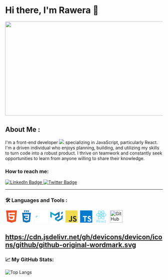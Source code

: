 # Hi there, I'm Rawera 👋 

<div align="center">
  <img src="https://images.unsplash.com/photo-1669023414171-56f0740e34cd?q=80&w=1932&auto=format&fit=crop&ixlib=rb-4.0.3&ixid=M3wxMjA3fDB8MHxwaG90by1wYWdlfHx8fGVufDB8fHx8fA%3D%3D" width="600" height="300"/>
</div>

## About Me :
I'm a front-end developer <img src="https://media.giphy.com/media/WUlplcMpOCEmTGBtBW/giphy.gif" width="30"> specializing in JavaScript, particularly React. I'm a driven individual who enjoys planning, building, and utilizing my skills to turn code into a robust product. I thrive on teamwork and constantly seek opportunities to learn from anyone willing to share their knowledge.

### How to reach me:
<div>
 <a href="https://www.linkedin.com/in/rawera-daniel">
    <img
      src="https://img.shields.io/badge/LinkedIn-blue?style=for-the-badge&logo=linkedin&logoColor=white"
      alt="LinkedIn Badge"
      />
  </a>
  <a href="mailto:rawera.daniel@gmail.com">
    <img
      src="https://img.shields.io/badge/Gmail-white?style=for-the-badge&logo=gmail&logoColor=red"
      alt="Twitter Badge"
      />
  </a>
</div>


---
### 🛠️ Languages and Tools :

<div>
  <img src="https://github.com/devicons/devicon/blob/master/icons/html5/html5-original.svg" title="HTML5" alt="HTML" width="40" height="40"/>&nbsp;
  <img src="https://github.com/devicons/devicon/blob/master/icons/css3/css3-plain-wordmark.svg"  title="CSS3" alt="CSS" width="40" height="40"/>&nbsp;
  <img src="https://github.com/devicons/devicon/blob/master/icons/tailwindcss/tailwindcss-original-wordmark.svg"  title="Tailwind CSS" alt="Tailwind CSS" width="40" height="40"/>&nbsp;
  <img src="https://github.com/devicons/devicon/blob/master/icons/materialui/materialui-original.svg" title="Material UI" alt="Material UI" width="40" height="40"/>&nbsp;
  <img src="https://github.com/devicons/devicon/blob/master/icons/javascript/javascript-original.svg" title="JavaScript" alt="JavaScript" width="40" height="40"/>&nbsp;
  <img src="https://github.com/devicons/devicon/blob/master/icons/typescript/typescript-original.svg" title="Typescript" alt="Typescript" width="40" height="40"/>&nbsp;
  <img src="https://github.com/devicons/devicon/blob/master/icons/react/react-original-wordmark.svg" title="React" alt="React" width="40" height="40"/>&nbsp;
  <img src="https://cdn.jsdelivr.net/gh/devicons/devicon/icons/github/github-original-wordmark.svg" title="GitHub" **alt="Github" width="40" height="40"/>
</div>

https://cdn.jsdelivr.net/gh/devicons/devicon/icons/github/github-original-wordmark.svg
---

### 📈 My GitHub Stats:

![Top Langs](https://github-readme-stats.vercel.app/api/top-langs/?username=rawera-daniel&hide=scss&layout=compact&theme=vision-friendly-dark)

